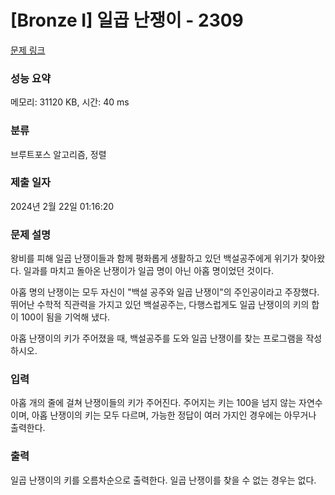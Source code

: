 # [Bronze I] 일곱 난쟁이 - 2309 

[문제 링크](https://www.acmicpc.net/problem/2309) 

### 성능 요약

메모리: 31120 KB, 시간: 40 ms

### 분류

브루트포스 알고리즘, 정렬

### 제출 일자

2024년 2월 22일 01:16:20

### 문제 설명

<p>왕비를 피해 일곱 난쟁이들과 함께 평화롭게 생활하고 있던 백설공주에게 위기가 찾아왔다. 일과를 마치고 돌아온 난쟁이가 일곱 명이 아닌 아홉 명이었던 것이다.</p>

<p>아홉 명의 난쟁이는 모두 자신이 "백설 공주와 일곱 난쟁이"의 주인공이라고 주장했다. 뛰어난 수학적 직관력을 가지고 있던 백설공주는, 다행스럽게도 일곱 난쟁이의 키의 합이 100이 됨을 기억해 냈다.</p>

<p>아홉 난쟁이의 키가 주어졌을 때, 백설공주를 도와 일곱 난쟁이를 찾는 프로그램을 작성하시오.</p>

### 입력 

 <p>아홉 개의 줄에 걸쳐 난쟁이들의 키가 주어진다. 주어지는 키는 100을 넘지 않는 자연수이며, 아홉 난쟁이의 키는 모두 다르며, 가능한 정답이 여러 가지인 경우에는 아무거나 출력한다.</p>

### 출력 

 <p>일곱 난쟁이의 키를 오름차순으로 출력한다. 일곱 난쟁이를 찾을 수 없는 경우는 없다.</p>

